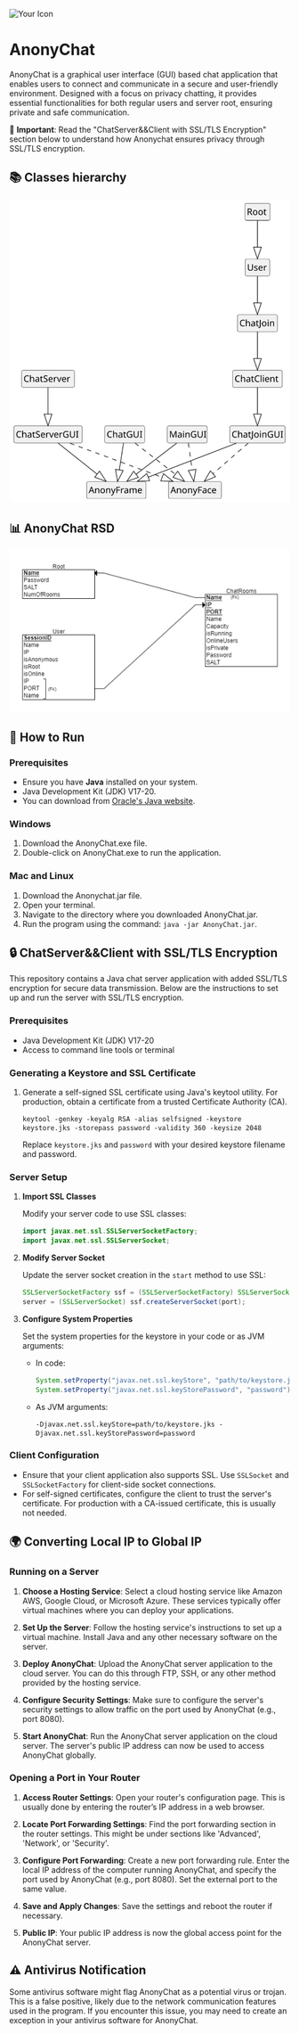![Your Icon](repo/icon.ico)
# AnonyChat
AnonyChat is a graphical user interface (GUI) based chat application that enables users to connect and communicate in a secure and user-friendly environment. Designed with a focus on privacy chatting, it provides essential functionalities for both regular users and server root, ensuring private and safe communication.

🔐 **Important**: Read the "ChatServer&&Client with SSL/TLS Encryption" section below to understand how Anonychat ensures privacy through SSL/TLS encryption.

## 📚 Classes hierarchy
![Classes hierarchy](repo/CH.svg)

## 📊 AnonyChat RSD
![UML Diagram](repo/RSD.png)

## 🚀 How to Run

### Prerequisites
- Ensure you have **Java** installed on your system. 
- Java Development Kit (JDK) V17-20.
- You can download from [Oracle's Java website](https://www.oracle.com/java/technologies/javase/jdk20-archive-downloads.html).

### Windows
1. Download the AnonyChat.exe file.
2. Double-click on AnonyChat.exe to run the application.

### Mac and Linux
1. Download the Anonychat.jar file.
2. Open your terminal.
3. Navigate to the directory where you downloaded AnonyChat.jar.
4. Run the program using the command: `java -jar AnonyChat.jar`.

## 🔒 ChatServer&&Client with SSL/TLS Encryption

This repository contains a Java chat server application with added SSL/TLS encryption for secure data transmission. Below are the instructions to set up and run the server with SSL/TLS encryption.

### Prerequisites

- Java Development Kit (JDK) V17-20
- Access to command line tools or terminal

### Generating a Keystore and SSL Certificate

1. Generate a self-signed SSL certificate using Java's keytool utility. For production, obtain a certificate from a trusted Certificate Authority (CA).

   ```shell
   keytool -genkey -keyalg RSA -alias selfsigned -keystore keystore.jks -storepass password -validity 360 -keysize 2048
   ```

   Replace `keystore.jks` and `password` with your desired keystore filename and password.

### Server Setup

1. **Import SSL Classes**

   Modify your server code to use SSL classes:

   ```java
   import javax.net.ssl.SSLServerSocketFactory;
   import javax.net.ssl.SSLServerSocket;
   ```

2. **Modify Server Socket**

   Update the server socket creation in the `start` method to use SSL:

   ```java
   SSLServerSocketFactory ssf = (SSLServerSocketFactory) SSLServerSocketFactory.getDefault();
   server = (SSLServerSocket) ssf.createServerSocket(port);
   ```

3. **Configure System Properties**

   Set the system properties for the keystore in your code or as JVM arguments:

   - In code:

     ```java
     System.setProperty("javax.net.ssl.keyStore", "path/to/keystore.jks");
     System.setProperty("javax.net.ssl.keyStorePassword", "password");
     ```

   - As JVM arguments:

     ```
     -Djavax.net.ssl.keyStore=path/to/keystore.jks -Djavax.net.ssl.keyStorePassword=password
     ```

### Client Configuration

- Ensure that your client application also supports SSL. Use `SSLSocket` and `SSLSocketFactory` for client-side socket connections.
- For self-signed certificates, configure the client to trust the server's certificate. For production with a CA-issued certificate, this is usually not needed.

## 🌍 Converting Local IP to Global IP

### Running on a Server

1. **Choose a Hosting Service**: Select a cloud hosting service like Amazon AWS, Google Cloud, or Microsoft Azure. These services typically offer virtual machines where you can deploy your applications.

2. **Set Up the Server**: Follow the hosting service's instructions to set up a virtual machine. Install Java and any other necessary software on the server.

3. **Deploy AnonyChat**: Upload the AnonyChat server application to the cloud server. You can do this through FTP, SSH, or any other method provided by the hosting service.

4. **Configure Security Settings**: Make sure to configure the server's security settings to allow traffic on the port used by AnonyChat (e.g., port 8080).

5. **Start AnonyChat**: Run the AnonyChat server application on the cloud server. The server's public IP address can now be used to access AnonyChat globally.

### Opening a Port in Your Router

1. **Access Router Settings**: Open your router's configuration page. This is usually done by entering the router’s IP address in a web browser.

2. **Locate Port Forwarding Settings**: Find the port forwarding section in the router settings. This might be under sections like 'Advanced', 'Network', or 'Security'.

3. **Configure Port Forwarding**: Create a new port forwarding rule. Enter the local IP address of the computer running AnonyChat, and specify the port used by AnonyChat (e.g., port 8080). Set the external port to the same value.

4. **Save and Apply Changes**: Save the settings and reboot the router if necessary.

5. **Public IP**: Your public IP address is now the global access point for the AnonyChat server.
   

## ⚠️ Antivirus Notification
Some antivirus software might flag AnonyChat as a potential virus or trojan. This is a false positive, likely due to the network communication features used in the program. If you encounter this issue, you may need to create an exception in your antivirus software for AnonyChat.
